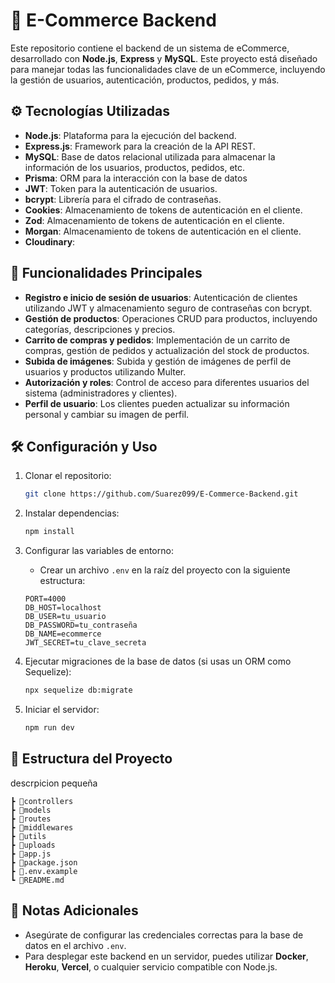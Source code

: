 # 🛒 E-Commerce Backend

Este repositorio contiene el backend de un sistema de eCommerce, desarrollado con **Node.js**, **Express** y **MySQL**. Este proyecto está diseñado para manejar todas las funcionalidades clave de un eCommerce, incluyendo la gestión de usuarios, autenticación, productos, pedidos, y más.

## ⚙️ Tecnologías Utilizadas

- **Node.js**: Plataforma para la ejecución del backend.
- **Express.js**: Framework para la creación de la API REST.
- **MySQL**: Base de datos relacional utilizada para almacenar la información de los usuarios, productos, pedidos, etc.
- **Prisma**: ORM para la interacción con la base de datos 
- **JWT**: Token para la autenticación de usuarios.
- **bcrypt**: Librería para el cifrado de contraseñas.
- **Cookies**: Almacenamiento de tokens de autenticación en el cliente.
- **Zod**: Almacenamiento de tokens de autenticación en el cliente.
- **Morgan**: Almacenamiento de tokens de autenticación en el cliente.
- **Cloudinary**:

## 🚀 Funcionalidades Principales

- **Registro e inicio de sesión de usuarios**: Autenticación de clientes utilizando JWT y almacenamiento seguro de contraseñas con bcrypt.
- **Gestión de productos**: Operaciones CRUD para productos, incluyendo categorías, descripciones y precios.
- **Carrito de compras y pedidos**: Implementación de un carrito de compras, gestión de pedidos y actualización del stock de productos.
- **Subida de imágenes**: Subida y gestión de imágenes de perfil de usuarios y productos utilizando Multer.
- **Autorización y roles**: Control de acceso para diferentes usuarios del sistema (administradores y clientes).
- **Perfil de usuario**: Los clientes pueden actualizar su información personal y cambiar su imagen de perfil.

## 🛠️ Configuración y Uso

1. Clonar el repositorio:

   ```bash
   git clone https://github.com/Suarez099/E-Commerce-Backend.git
   ```

2. Instalar dependencias:

   ```bash
   npm install
   ```

3. Configurar las variables de entorno:

   - Crear un archivo `.env` en la raíz del proyecto con la siguiente estructura:

   ```plaintext
   PORT=4000
   DB_HOST=localhost
   DB_USER=tu_usuario
   DB_PASSWORD=tu_contraseña
   DB_NAME=ecommerce
   JWT_SECRET=tu_clave_secreta
   ```

4. Ejecutar migraciones de la base de datos (si usas un ORM como Sequelize):

   ```bash
   npx sequelize db:migrate
   ```

5. Iniciar el servidor:
   ```bash
   npm run dev
   ```

## 📂 Estructura del Proyecto
descrpicion pequeña
```
┣ 📂controllers       
┣ 📂models            
┣ 📂routes            
┣ 📂middlewares       
┣ 📂utils             
┣ 📂uploads           
┣ 📜app.js            
┣ 📜package.json      
┣ 📜.env.example      
┗ 📜README.md         
```

## 📝 Notas Adicionales
- Asegúrate de configurar las credenciales correctas para la base de datos en el archivo `.env`.
- Para desplegar este backend en un servidor, puedes utilizar **Docker**, **Heroku**, **Vercel**, o cualquier servicio compatible con Node.js.


